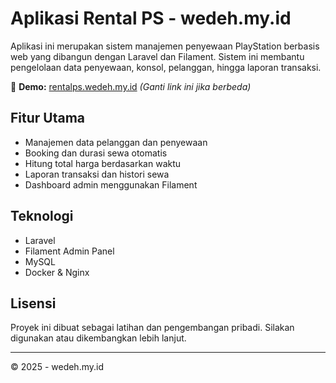 # Aplikasi Rental PS - wedeh.my.id

Aplikasi ini merupakan sistem manajemen penyewaan PlayStation berbasis web yang dibangun dengan Laravel dan Filament. Sistem ini membantu pengelolaan data penyewaan, konsol, pelanggan, hingga laporan transaksi.

🔗 **Demo:** [rentalps.wedeh.my.id](https://rentalps.wedeh.my.id/) *(Ganti link ini jika berbeda)*

## Fitur Utama
- Manajemen data pelanggan dan penyewaan
- Booking dan durasi sewa otomatis
- Hitung total harga berdasarkan waktu
- Laporan transaksi dan histori sewa
- Dashboard admin menggunakan Filament

## Teknologi
- Laravel
- Filament Admin Panel
- MySQL
- Docker & Nginx

## Lisensi
Proyek ini dibuat sebagai latihan dan pengembangan pribadi. Silakan digunakan atau dikembangkan lebih lanjut.

---

© 2025 - wedeh.my.id
